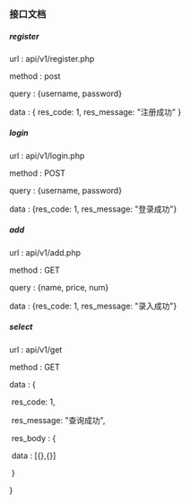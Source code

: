 ### 接口文档

##### register

url : api/v1/register.php

method : post

query : {username, password}

data : { res_code: 1, res_message: "注册成功" }



##### login

url : api/v1/login.php

method : POST

query : {username, password}

data : {res_code: 1, res_message: "登录成功"}



##### add

url : api/v1/add.php

method : GET

query : {name, price, num}

data : {res_code: 1, res_message: "录入成功"}



##### select

url : api/v1/get

method : GET

data : {

​	res_code: 1, 

​	res_message: "查询成功", 

​	res_body : {

​		data : [{},{}]

​	}

}











